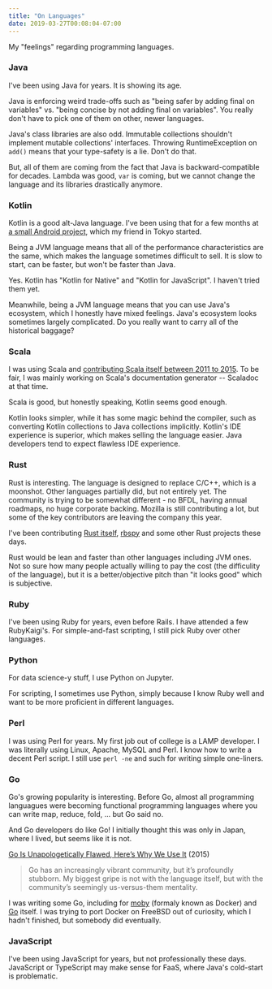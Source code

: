 ```yaml
---
title: "On Languages"
date: 2019-03-27T00:08:04-07:00
---
```


My "feelings" regarding programming languages.

### Java

I've been using Java for years. It is showing its age.

Java is enforcing weird trade-offs such as "being safer by adding final on variables" vs. "being concise by not adding final on variables". You really don't have to pick one of them on other, newer languages.

Java's class libraries are also odd. Immutable collections shouldn't implement mutable collections' interfaces. Throwing RuntimeException on `add()` means that your type-safety is a lie. Don't do that.

But, all of them are coming from the fact that Java is backward-compatible for decades. Lambda was good, `var` is coming, but we cannot change the language and its libraries drastically anymore.

### Kotlin

Kotlin is a good alt-Java language. I've been using that for a few months at [a small Android project](https://github.com/karino2/kotlitex), which my friend in Tokyo started.

Being a JVM language means that all of the performance characteristics are the same, which makes the language sometimes difficult to sell. It is slow to start, can be faster, but won't be faster than Java.

Yes. Kotlin has "Kotlin for Native" and "Kotlin for JavaScript". I haven't tried them yet.

Meanwhile, being a JVM language means that you can use Java's ecosystem, which I honestly have mixed feelings. Java's ecosystem looks sometimes largely complicated. Do you really want to carry all of the historical baggage?

### Scala

I was using Scala and [contributing Scala itself between 2011 to 2015](https://github.com/scala/scala/commits?author=kzys). To be fair, I was mainly working on Scala's documentation generator -- Scaladoc at that time.

Scala is good, but honestly speaking, Kotlin seems good enough.

Kotlin looks simpler, while it has some magic behind the compiler, such as converting Kotlin collections to Java collections implicitly. Kotlin's IDE experience is superior, which makes selling the language easier. Java developers tend to expect flawless IDE experience.

### Rust

Rust is interesting. The language is designed to replace C/C++, which is a moonshot. Other languages partially did, but not entirely yet. The community is trying to be somewhat different - no BFDL, having annual roadmaps, no huge corporate backing. Mozilla is still contributing a lot, but some of the key contributors are leaving the company this year.

I've been contributing [Rust itself](https://github.com/rust-lang/rust/commits?author=kzys), [rbspy](https://github.com/rbspy/rbspy/commits?author=kzys) and some other Rust projects these days.

Rust would be lean and faster than other languages including JVM ones. Not so sure how many people actually willing to pay the cost (the difficulity of the language), but it is a better/objective pitch than "it looks good" which is subjective.

### Ruby

I've been using Ruby for years, even before Rails. I have attended a few RubyKaigi's. For simple-and-fast scripting, I still pick Ruby over other languages.

### Python

For data science-y stuff, I use Python on Jupyter.

For scripting, I sometimes use Python, simply because I know Ruby well and want to be more proficient in different languages.

### Perl

I was using Perl for years. My first job out of college is a LAMP developer. I was literally using Linux, Apache, MySQL and Perl. I know how to write a decent Perl script. I still use `perl -ne` and such for writing simple one-liners.

### Go

Go's growing popularity is interesting. Before Go, almost all programming languagues were becoming functional programming languages where you can write map, reduce, fold, ... but Go said no.

And Go developers do like Go! I initially thought this was only in Japan, where I lived, but seems like it is not.

[Go Is Unapologetically Flawed, Here’s Why We Use It](https://bravenewgeek.com/go-is-unapologetically-flawed-heres-why-we-use-it/) (2015)

> Go has an increasingly vibrant community, but it’s profoundly stubborn. My biggest gripe is not with the language itself, but with the community’s seemingly us-versus-them mentality.

I was writing some Go, including for [moby](https://github.com/moby/moby/commits?author=kzys) (formaly known as Docker) and [Go](https://github.com/golang/go/commits?author=kzys) itself. I was trying to port Docker on FreeBSD out of curiosity, which I hadn't finished, but somebody did eventually.

### JavaScript

I've been using JavaScript for years, but not professionally these days. JavaScript or TypeScript may make sense for FaaS, where Java's cold-start is problematic.
